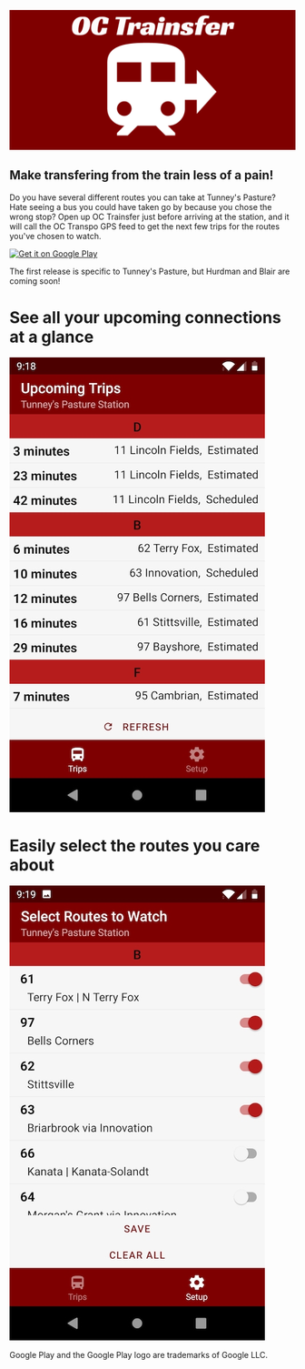 ![OC Trainsfer Logo](images/Feature.png "OC Trainsfer")



## Make transfering from the train less of a pain!

Do you have several different routes you can take at Tunney's Pasture? 
Hate seeing a bus you could have taken go by because you chose the wrong stop?
Open up OC Trainsfer just before arriving at the station, and it will
call the OC Transpo GPS feed to get the next few trips for the routes 
you've chosen to watch.

<a href='https://play.google.com/store/apps/details?id=com.lgaud.octrainsfer&pcampaignid=MKT-Other-global-all-co-prtnr-py-PartBadge-Mar2515-1'><img alt='Get it on Google Play' src='https://play.google.com/intl/en_us/badges/images/generic/en_badge_web_generic.png'/></a>

The first release is specific to Tunney's Pasture, but Hurdman and Blair are coming soon!

# See all your upcoming connections at a glance
![Screenshot of Trips page](images/trips.jpg)

# Easily select the routes you care about
![Screenshot of Setup page](images/routes.jpg)


Google Play and the Google Play logo are trademarks of Google LLC.

